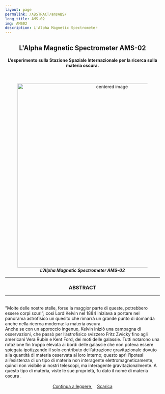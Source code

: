 ```yaml
---
layout: page
permalink: /ABSTRACT/amsABS/
long_title: AMS-02
img: AMS02
description: L'Alpha Magnetic Spectrometer
---
```

<center>
 <h2>L'Alpha Magnetic Spectrometer AMS-02 </h2>
 <h4>L’esperimento sulla Stazione Spaziale Internazionale per la ricerca sulla materia oscura.</h4>
 <br> </center>

<section>
 <figure>
<center>
    <img src="/perugia/ImmaginiAbstract/ams02ABS.png" alt="centered image" style="max-width:100%"
    height="auto" width="600" class="responsive" >
</center>
<center>
<figcaption>  <b><em>L’Alpha Magnetic Spectrometer AMS-02 </em></b> </figcaption>
</center>
</figure>
 <section>

<hr>
 <section>
 <center> <h3> ABSTRACT </h3> </center>
 <hr>
<br>"Molte delle nostre stelle, forse la maggior parte di queste, potrebbero essere corpi scuri”; così Lord Kelvin nel 1884 iniziava a portare nel panorama astrofisico un quesito che rimarrà un grande punto di domanda anche nella ricerca moderna: la materia oscura.
<br>Anche se con un approccio ingenuo, Kelvin iniziò una campagna di osservazioni, che passò per l’astrofisico svizzero Fritz Zwicky fino agli americani Vera Rubin e Kent Ford, dei moti delle galassie. Tutti notarono una rotazione fin troppo elevata ai bordi delle galassie che non poteva essere spiegata ipotizzando il solo contributo dell’attrazione gravitazionale dovuto alla quantità di materia osservata al loro interno; questo aprì l’ipotesi all’esistenza di un tipo di materia non interagente elettromagneticamente, quindi non visibile ai nostri telescopi, ma interagente gravitazionalmente. A questo tipo di materia, viste le sue proprietà, fu dato il nome di materia oscura .<br><br>

 <center>
<a href="/perugia/ArticoliHTML/ams02/"> Continua a leggere </a> &nbsp; &nbsp;
<a href="/perugia/DOWNLOADSINGLE/amsSINGLE.pdf"> Scarica </a>
</center>
